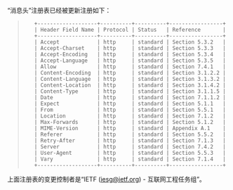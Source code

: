 “消息头”注册表已经被更新注册如下：

> ```
>    +-------------------+----------+----------+-----------------+
>    | Header Field Name | Protocol | Status   | Reference       |
>    +-------------------+----------+----------+-----------------+
>    | Accept            | http     | standard | Section 5.3.2   |
>    | Accept-Charset    | http     | standard | Section 5.3.3   |
>    | Accept-Encoding   | http     | standard | Section 5.3.4   |
>    | Accept-Language   | http     | standard | Section 5.3.5   |
>    | Allow             | http     | standard | Section 7.4.1   |
>    | Content-Encoding  | http     | standard | Section 3.1.2.2 |
>    | Content-Language  | http     | standard | Section 3.1.3.2 |
>    | Content-Location  | http     | standard | Section 3.1.4.2 |
>    | Content-Type      | http     | standard | Section 3.1.1.5 |
>    | Date              | http     | standard | Section 7.1.1.2 |
>    | Expect            | http     | standard | Section 5.1.1   |
>    | From              | http     | standard | Section 5.5.1   |
>    | Location          | http     | standard | Section 7.1.2   |
>    | Max-Forwards      | http     | standard | Section 5.1.2   |
>    | MIME-Version      | http     | standard | Appendix A.1    |
>    | Referer           | http     | standard | Section 5.5.2   |
>    | Retry-After       | http     | standard | Section 7.1.3   |
>    | Server            | http     | standard | Section 7.4.2   |
>    | User-Agent        | http     | standard | Section 5.5.3   |
>    | Vary              | http     | standard | Section 7.1.4   |
>    +-------------------+----------+----------+-----------------+
> ```

上面注册表的变更控制者是“IETF   (iesg@ietf.org) - 互联网工程任务组”。